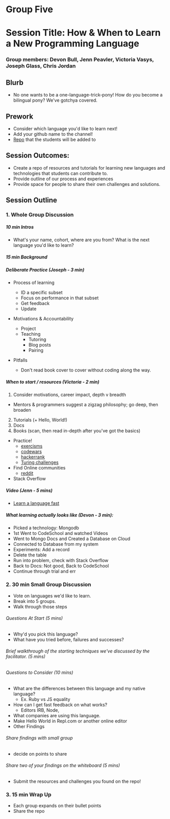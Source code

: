# Group Five

# Session Title: How & When to Learn a New Programming Language

### Group members: Devon Bull, Jenn Peavler, Victoria Vasys, Joseph Glass, Chris Jordan

## Blurb
* No one wants to be a one-language-trick-pony! How do you become a bilingual pony? We've gotchya covered.
    
## Prework
* Consider which language you'd like to learn next!
* Add your github name to the channel!
* [Repo](https://github.com/VictoriaVasys/learning-a-new-language) that the students will be added to

## Session Outcomes:
- Create a repo of resources and tutorials for learning new languages and technologies that students can contribute to.
- Provide outline of our process and experiences
- Provide space for people to share their own challenges and solutions.

## Session Outline

### 1. Whole Group Discussion

##### 10 min Intros
  * What's your name, cohort, where are you from?
What is the next language you'd like to learn?

##### 15 min Background


##### Deliberate Practice (Joseph - 3 min)
  - Process of learning
    - ID a specific subset
    - Focus on performance in that subset
    - Get feedback
    - Update

  - Motivations & Accountability
    - Project
    - Teaching
      - Tutoring
      - Blog posts
      - Pairing

  - Pitfalls
     - Don't read book cover to cover without coding along the way.

##### When to start / resources (Victoria - 2 min)

1.  Consider motivations, career impact, depth v breadth
  * Mentors & programmers suggest a zigzag philosophy; go deep, then broaden
2. Tutorials (+ Hello, World!)
3. Docs
4. Books (scan, then read in-depth after you've got the basics)
  

- Practice!
  * [exercisms](http://exercism.io/languages/)
  * [codewars](https://www.codewars.com/)
  * [hackerrank](https://www.hackerrank.com/dashboard)
  * [Turing challenges](https://github.com/turingschool/challenges)
- Find Online communities
  * [reddit](reddit.com/r/learnprogramming)
- Stack Overflow

##### Video (Jenn - 5 mins)
  * [Learn a language fast](https://simpleprogrammer.com/2017/06/15/learn-new-programming-language-fast/)

##### What learning actually looks like (Devon - 3 min):
  - Picked a technology: Mongodb
  - 1st Went to CodeSchool and watched Videos
  - Went to Mongo Docs and Created a Database on Cloud
  - Connected to Database from my system
  - Experiments: Add a record
  - Delete the table
  - Run into problem, check with Stack Overflow
  - Back to Docs: Not good, Back to CodeSchool
  - Continue through trial and err


### 2. 30 min Small Group Discussion
- Vote on languages we'd like to learn.
- Break into 5 groups.
- Walk through those steps

 ###### Questions At Start (5 mins)
 * Why'd you pick this language?
 * What have you tried before, failures and successes?

 ###### Brief walkthrough of the starting techniques  we've discussed by the facilitator. (5 mins)

 ###### Questions to Consider (10 mins)
 * What are the differences between this language and my native language?
    * Ex. Ruby vs JS equality
 * How can I get fast feedback on what works?
    * Editors IRB, Node,
 * What companies are using this language.
 * Make Hello World in Repl.com or another online editor
 * Other Findings

 ###### Share findings with small group
 * decide on points to share
 ###### Share two of your findings on the whiteboard (5 mins)
 * Submit the resources and challenges you found on the repo!

### 3. 15 min Wrap Up
- Each group expands on their bullet points
- Share the repo

